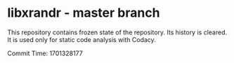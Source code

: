 # libxrandr - master branch

This repository contains frozen state of the repository.
Its history is cleared. It is used only for static code
analysis with Codacy.

Commit Time: 1701328177